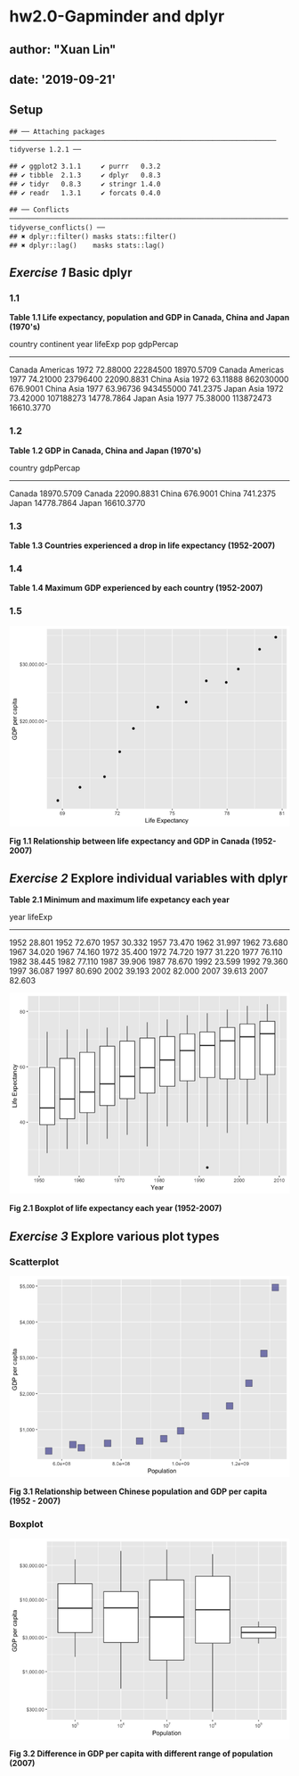 
# hw2.0-Gapminder and dplyr
## author: "Xuan Lin"
## date: '2019-09-21'


## Setup

```
## ── Attaching packages ─────────────────────────────────────────────────────────────────── tidyverse 1.2.1 ──
```

```
## ✔ ggplot2 3.1.1     ✔ purrr   0.3.2
## ✔ tibble  2.1.3     ✔ dplyr   0.8.3
## ✔ tidyr   0.8.3     ✔ stringr 1.4.0
## ✔ readr   1.3.1     ✔ forcats 0.4.0
```

```
## ── Conflicts ────────────────────────────────────────────────────────────────────── tidyverse_conflicts() ──
## ✖ dplyr::filter() masks stats::filter()
## ✖ dplyr::lag()    masks stats::lag()
```

## _Exercise 1_ Basic dplyr
### 1.1


__Table 1.1 Life expectancy, population and GDP in Canada, China and Japan (1970's)__


country   continent    year    lifeExp         pop    gdpPercap
--------  ----------  -----  ---------  ----------  -----------
Canada    Americas     1972   72.88000    22284500   18970.5709
Canada    Americas     1977   74.21000    23796400   22090.8831
China     Asia         1972   63.11888   862030000     676.9001
China     Asia         1977   63.96736   943455000     741.2375
Japan     Asia         1972   73.42000   107188273   14778.7864
Japan     Asia         1977   75.38000   113872473   16610.3770



### 1.2

__Table 1.2 GDP in Canada, China and Japan (1970's)__



country     gdpPercap
--------  -----------
Canada     18970.5709
Canada     22090.8831
China        676.9001
China        741.2375
Japan      14778.7864
Japan      16610.3770


### 1.3

__Table 1.3 Countries experienced a drop in life expectancy (1952-2007)__

<!--html_preserve--><div id="htmlwidget-1e3c0e0507044c61aa2b" style="width:100%;height:auto;" class="datatables html-widget"></div>
<script type="application/json" data-for="htmlwidget-1e3c0e0507044c61aa2b">{"x":{"filter":"none","data":[["1","2","3","4","5","6","7","8","9","10","11","12","13","14","15","16","17","18","19","20","21","22","23","24","25","26","27","28","29","30","31","32","33","34","35","36","37","38","39","40","41","42","43","44","45","46","47","48","49","50","51","52","53","54","55","56","57","58","59","60","61","62","63","64","65","66","67","68","69","70","71","72","73","74","75","76","77","78","79","80","81","82","83","84","85","86","87","88","89","90","91","92","93","94","95","96","97"],["Albania","Benin","Botswana","Botswana","Botswana","Bulgaria","Bulgaria","Bulgaria","Burundi","Cambodia","Cambodia","Cameroon","Cameroon","Cameroon","Central African Republic","Central African Republic","Central African Republic","Chad","Chad","China","Congo, Dem. Rep.","Congo, Dem. Rep.","Congo, Dem. Rep.","Congo, Rep.","Congo, Rep.","Cote d'Ivoire","Cote d'Ivoire","Cote d'Ivoire","Croatia","Czech Republic","Denmark","El Salvador","El Salvador","Eritrea","Gabon","Gabon","Ghana","Hungary","Hungary","Iraq","Iraq","Iraq","Jamaica","Kenya","Kenya","Kenya","Korea, Dem. Rep.","Korea, Dem. Rep.","Korea, Dem. Rep.","Lesotho","Lesotho","Lesotho","Liberia","Malawi","Malawi","Montenegro","Mozambique","Mozambique","Myanmar","Namibia","Namibia","Netherlands","Nigeria","Norway","Poland","Poland","Puerto Rico","Romania","Romania","Rwanda","Rwanda","Serbia","Sierra Leone","Slovak Republic","Somalia","South Africa","South Africa","South Africa","Swaziland","Swaziland","Swaziland","Tanzania","Tanzania","Togo","Trinidad and Tobago","Trinidad and Tobago","Uganda","Uganda","Uganda","Uganda","Zambia","Zambia","Zambia","Zambia","Zimbabwe","Zimbabwe","Zimbabwe"],["Europe","Africa","Africa","Africa","Africa","Europe","Europe","Europe","Africa","Asia","Asia","Africa","Africa","Africa","Africa","Africa","Africa","Africa","Africa","Asia","Africa","Africa","Africa","Africa","Africa","Africa","Africa","Africa","Europe","Europe","Europe","Americas","Americas","Africa","Africa","Africa","Africa","Europe","Europe","Asia","Asia","Asia","Americas","Africa","Africa","Africa","Asia","Asia","Asia","Africa","Africa","Africa","Africa","Africa","Africa","Europe","Africa","Africa","Asia","Africa","Africa","Europe","Africa","Europe","Europe","Europe","Americas","Europe","Europe","Africa","Africa","Europe","Africa","Europe","Africa","Africa","Africa","Africa","Africa","Africa","Africa","Africa","Africa","Africa","Americas","Americas","Africa","Africa","Africa","Africa","Africa","Africa","Africa","Africa","Africa","Africa","Africa"],[1992,2002,1992,1997,2002,1977,1992,1997,1992,1972,1977,1992,1997,2002,1992,1997,2002,1997,2002,1962,1987,1992,1997,1992,1997,1992,1997,2002,1982,1972,1982,1977,1982,1982,1997,2002,2002,1982,1992,1992,1997,2002,2002,1992,1997,2002,1992,1997,2002,1997,2002,2007,1992,1997,2002,2002,2002,2007,2002,1997,2002,1972,2002,1987,1977,1987,1992,1987,1992,1987,1992,1982,1992,1972,1992,1997,2002,2007,1997,2002,2007,1992,1997,2002,1997,2002,1977,1982,1992,1997,1987,1992,1997,2002,1992,1997,2002],[71.581,54.406,62.745,52.556,46.634,70.81,71.19,70.32,44.736,40.317,31.22,54.314,52.199,49.856,49.396,46.066,43.308,51.573,50.525,44.50136,47.412,45.548,42.587,56.433,52.962,52.044,47.991,46.832,70.46,70.29,74.63,56.696,56.604,43.89,60.461,56.761,58.453,69.39,69.17,59.461,58.811,57.046,72.047,59.285,54.407,50.992,69.978,67.727,66.662,55.558,44.593,42.592,40.802,47.495,45.009,73.981,44.026,42.082,59.908,58.909,51.479,73.75,46.608,75.89,70.67,70.98,73.911,69.53,69.36,44.02,23.599,70.162,38.333,70.35,39.658,60.236,53.365,49.339,54.289,43.869,39.613,50.44,48.466,57.561,69.465,68.976,50.35,49.849,48.825,44.578,50.821,46.1,40.238,39.193,60.377,46.809,39.989],[3326498,7026113,1342614,1536536,1630347,8797022,8658506,8066057,5809236,7450606,6978607,12467171,14195809,15929988,3265124,3696513,4048013,7562011,8835739,665770000,35481645,41672143,47798986,2409073,2800947,12772596,14625967,16252726,4413368,9862158,5117810,4282586,4474873,2637297,1126189,1299304,20550751,10705535,10348684,17861905,20775703,24001816,2664659,25020539,28263827,31386842,20711375,21585105,22215365,1982823,2046772,2012649,1912974,10419991,11824495,720230,18473780,19951656,45598081,1774766,1972153,13329874,119901274,4186147,34621254,37740710,3585176,22686371,22797027,6349365,7290203,9032824,4260884,4593433,6099799,42835005,44433622,43997828,1054486,1130269,1133066,26605473,30686889,4977378,1138101,1101832,11457758,12939400,18252190,21210254,7272406,8381163,9417789,10595811,10704340,11404948,11926563],[2497.437901,1372.877931,7954.111645,8647.142313,11003.60508,7612.240438,6302.623438,5970.38876,631.6998778,421.6240257,524.9721832,1793.163278,1694.337469,1934.011449,747.9055252,740.5063317,738.6906068,1004.961353,1156.18186,487.6740183,672.774812,457.7191807,312.188423,4016.239529,3484.164376,1648.073791,1786.265407,1648.800823,13221.82184,13108.4536,21688.04048,5138.922374,4098.344175,524.8758493,14722.84188,12521.71392,1111.984578,12545.99066,10535.62855,3745.640687,3076.239795,4390.717312,6994.774861,1341.921721,1360.485021,1287.514732,3726.063507,1690.756814,1646.758151,1186.147994,1275.184575,1569.331442,636.6229191,692.2758103,665.4231186,6557.194282,633.6179466,823.6856205,611,3899.52426,4072.324751,18794.74567,1615.286395,31540.9748,9508.141454,9082.351172,14641.58711,9696.273295,6598.409903,847.991217,737.0685949,15181.0927,1068.696278,9674.167626,926.9602964,7479.188244,7710.946444,9269.657808,3876.76846,4128.116943,4513.480643,825.682454,789.1862231,886.2205765,8792.573126,11460.60023,843.7331372,682.2662268,644.1707969,816.559081,1213.315116,1210.884633,1071.353818,1071.613938,693.4207856,792.4499603,672.0386227],[-0.4,-0.4,-0.9,-10.2,-5.9,-0.1,-0.2,-0.9,-3.5,-5.1,-9.1,-0.7,-2.1,-2.3,-1.1,-3.3,-2.8,-0.2,-1,-6,-0.4,-1.9,-3,-1,-3.5,-2.6,-4.1,-1.2,-0.2,-0.1,-0.1,-1.5,-0.1,-0.6,-0.9,-3.7,-0.1,-0.6,-0.4,-5.6,-0.6,-1.8,-0.2,-0.1,-4.9,-3.4,-0.7,-2.3,-1.1,-4.1,-11,-2,-5.2,-1.9,-2.5,-1.5,-2.3,-1.9,-0.4,-3.1,-7.4,-0.1,-0.9,-0.1,-0.2,-0.3,-0.7,-0.1,-0.2,-2.2,-20.4,-0.1,-1.7,-0.6,-4.8,-1.7,-6.9,-4,-4.2,-10.4,-4.3,-1.1,-2,-0.8,-0.4,-0.5,-0.7,-0.5,-2.7,-4.2,-1,-4.7,-5.9,-1,-2,-13.6,-6.8]],"container":"<table class=\"display\">\n  <thead>\n    <tr>\n      <th> <\/th>\n      <th>country<\/th>\n      <th>continent<\/th>\n      <th>year<\/th>\n      <th>lifeExp<\/th>\n      <th>pop<\/th>\n      <th>gdpPercap<\/th>\n      <th>increaseInlifeExp<\/th>\n    <\/tr>\n  <\/thead>\n<\/table>","options":{"columnDefs":[{"className":"dt-right","targets":[3,4,5,6,7]},{"orderable":false,"targets":0}],"order":[],"autoWidth":false,"orderClasses":false}},"evals":[],"jsHooks":[]}</script><!--/html_preserve-->


### 1.4

__Table 1.4 Maximum GDP experienced by each country (1952-2007)__

<!--html_preserve--><div id="htmlwidget-be2ed8f59b3679234e78" style="width:100%;height:auto;" class="datatables html-widget"></div>
<script type="application/json" data-for="htmlwidget-be2ed8f59b3679234e78">{"x":{"filter":"none","data":[["1","2","3","4","5","6","7","8","9","10","11","12","13","14","15","16","17","18","19","20","21","22","23","24","25","26","27","28","29","30","31","32","33","34","35","36","37","38","39","40","41","42","43","44","45","46","47","48","49","50","51","52","53","54","55","56","57","58","59","60","61","62","63","64","65","66","67","68","69","70","71","72","73","74","75","76","77","78","79","80","81","82","83","84","85","86","87","88","89","90","91","92","93","94","95","96","97","98","99","100","101","102","103","104","105","106","107","108","109","110","111","112","113","114","115","116","117","118","119","120","121","122","123","124","125","126","127","128","129","130","131","132","133","134","135","136","137","138","139","140","141","142"],["Afghanistan","Albania","Algeria","Angola","Argentina","Australia","Austria","Bahrain","Bangladesh","Belgium","Benin","Bolivia","Bosnia and Herzegovina","Botswana","Brazil","Bulgaria","Burkina Faso","Burundi","Cambodia","Cameroon","Canada","Central African Republic","Chad","Chile","China","Colombia","Comoros","Congo, Dem. Rep.","Congo, Rep.","Costa Rica","Cote d'Ivoire","Croatia","Cuba","Czech Republic","Denmark","Djibouti","Dominican Republic","Ecuador","Egypt","El Salvador","Equatorial Guinea","Eritrea","Ethiopia","Finland","France","Gabon","Gambia","Germany","Ghana","Greece","Guatemala","Guinea","Guinea-Bissau","Haiti","Honduras","Hong Kong, China","Hungary","Iceland","India","Indonesia","Iran","Iraq","Ireland","Israel","Italy","Jamaica","Japan","Jordan","Kenya","Korea, Dem. Rep.","Korea, Rep.","Kuwait","Lebanon","Lesotho","Liberia","Libya","Madagascar","Malawi","Malaysia","Mali","Mauritania","Mauritius","Mexico","Mongolia","Montenegro","Morocco","Mozambique","Myanmar","Namibia","Nepal","Netherlands","New Zealand","Nicaragua","Niger","Nigeria","Norway","Oman","Pakistan","Panama","Paraguay","Peru","Philippines","Poland","Portugal","Puerto Rico","Reunion","Romania","Rwanda","Sao Tome and Principe","Saudi Arabia","Senegal","Serbia","Sierra Leone","Singapore","Slovak Republic","Slovenia","Somalia","South Africa","Spain","Sri Lanka","Sudan","Swaziland","Sweden","Switzerland","Syria","Taiwan","Tanzania","Thailand","Togo","Trinidad and Tobago","Tunisia","Turkey","Uganda","United Kingdom","United States","Uruguay","Venezuela","Vietnam","West Bank and Gaza","Yemen, Rep.","Zambia","Zimbabwe"],["Asia","Europe","Africa","Africa","Americas","Oceania","Europe","Asia","Asia","Europe","Africa","Americas","Europe","Africa","Americas","Europe","Africa","Africa","Asia","Africa","Americas","Africa","Africa","Americas","Asia","Americas","Africa","Africa","Africa","Americas","Africa","Europe","Americas","Europe","Europe","Africa","Americas","Americas","Africa","Americas","Africa","Africa","Africa","Europe","Europe","Africa","Africa","Europe","Africa","Europe","Americas","Africa","Africa","Americas","Americas","Asia","Europe","Europe","Asia","Asia","Asia","Asia","Europe","Asia","Europe","Americas","Asia","Asia","Africa","Asia","Asia","Asia","Asia","Africa","Africa","Africa","Africa","Africa","Asia","Africa","Africa","Africa","Americas","Asia","Europe","Africa","Africa","Asia","Africa","Asia","Europe","Oceania","Americas","Africa","Africa","Europe","Asia","Asia","Americas","Americas","Americas","Asia","Europe","Europe","Americas","Africa","Europe","Africa","Africa","Asia","Africa","Europe","Africa","Asia","Europe","Europe","Africa","Africa","Europe","Asia","Africa","Africa","Europe","Europe","Asia","Asia","Africa","Asia","Africa","Americas","Africa","Europe","Africa","Europe","Americas","Americas","Americas","Asia","Asia","Asia","Africa","Africa"],[1982,2007,2007,1967,2007,2007,2007,2007,2007,2007,2007,2007,2007,2007,2007,2007,2007,1992,2007,1987,2007,1962,2007,2007,2007,2007,1972,1957,1982,2007,1982,2007,2007,2007,2007,1972,2007,1997,2007,2007,2007,1997,2007,2007,2007,1977,1977,2007,2007,2007,2007,2002,1982,1982,2007,2007,2007,2007,2007,2007,1977,1977,2007,2007,2007,1972,2007,2007,2007,1982,2007,1957,2007,2007,1972,1977,1972,2007,2007,2007,2007,2007,2007,2007,1987,2007,2007,2007,2007,2007,2007,2007,1977,1967,2007,2007,2007,2007,2007,1982,2007,2007,2007,2007,2007,2007,2007,1982,1982,1977,2007,1987,1982,2007,2007,2007,1977,2007,2007,2007,2007,2007,2007,2007,2007,2007,2007,2007,1972,2007,2007,2007,2007,2007,2007,2007,1977,2007,1997,2007,1967,1972],[39.854,76.423,72.301,35.985,75.32,81.235,79.829,75.635,64.062,79.441,56.728,65.554,74.852,50.728,72.39,73.005,52.295,44.736,59.723,54.985,80.653,39.475,50.651,78.553,72.961,72.889,48.944,40.652,56.695,78.782,53.983,75.748,78.273,76.486,78.332,44.366,72.235,72.312,71.338,71.878,51.579,53.378,52.947,79.313,80.657,52.79,41.842,79.406,60.022,79.483,70.259,53.676,39.327,51.461,70.198,82.208,73.338,81.757,64.698,70.65,57.702,60.413,78.885,80.745,80.546,69,82.603,72.535,54.11,69.1,78.623,58.033,71.993,42.592,42.614,57.442,44.851,48.303,74.241,54.467,64.164,72.801,76.195,66.803,74.865,71.164,42.082,62.069,52.906,63.785,79.762,80.204,57.47,40.118,46.859,80.196,75.64,65.483,75.537,66.874,71.421,71.688,75.563,78.098,78.746,76.442,72.476,46.218,60.351,58.69,63.062,71.218,38.445,79.972,74.663,77.926,41.974,49.339,80.941,72.396,58.556,39.613,80.884,81.701,74.143,78.4,52.517,70.616,49.759,69.819,73.923,71.777,51.542,79.425,78.242,76.384,67.456,74.249,71.096,62.698,47.768,55.635],[12881816,3600523,33333216,5247469,40301927,20434176,8199783,708573,150448339,10392226,8078314,9119152,4552198,1639131,190010647,7322858,14326203,5809236,14131858,10780667,33390141,1523478,10238807,16284741,1318683096,44227550,250027,15577932,1774735,4133884,9025951,4493312,11416987,10228744,5468120,178848,9319622,11911819,80264543,6939688,551201,4058319,76511887,5238460,61083916,706367,608274,82400996,22873338,10706290,12572928,8807818,825987,5198399,7483763,6980412,9956108,301931,1110396331,223547000,35480679,11882916,4109086,6426679,58147733,1997616,127467972,6053193,35610177,17647518,49044790,212846,3921278,2012649,1482628,2721783,7082430,13327079,24821286,12031795,3270065,1250882,108700891,2874127,569473,33757175,19951656,47761980,2055080,28901790,16570613,4115771,2554598,4534062,135031164,4627926,3204897,169270617,3242173,3366439,28674757,91077287,38518241,10642836,3942491,798094,22276056,5507565,98593,8128505,12267493,9230783,3464522,4553009,5447502,2009245,4353666,43997828,40448191,20378239,42292929,1133066,9031088,7554661,19314747,23174294,38139640,65068149,2056351,1056608,10276158,71158647,29170398,60776238,301139947,3447496,13503563,85262356,2826046,22211743,3900000,5861135],[978.0114388,5937.029526,6223.367465,5522.776375,12779.37964,34435.36744,36126.4927,29796.04834,1391.253792,33692.60508,1441.284873,3822.137084,7446.298803,12569.85177,9065.800825,10680.79282,1217.032994,631.6998778,1713.778686,2602.664206,36319.23501,1193.068753,1704.063724,13171.63885,4959.114854,7006.580419,1937.577675,905.8602303,4879.507522,9645.06142,2602.710169,14619.22272,8948.102923,22833.30851,35278.41874,3694.212352,6025.374752,7429.455877,5581.180998,5728.353514,12154.08975,913.47079,690.8055759,33207.0844,30470.0167,21745.57328,884.7552507,32170.37442,1327.60891,27538.41188,5186.050003,945.5835837,838.1239671,2011.159549,3548.330846,39724.97867,18008.94444,36180.78919,2452.210407,3540.651564,11888.59508,14688.23507,40675.99635,25523.2771,28569.7197,7433.889293,31656.06806,4519.461171,1463.249282,4106.525293,23348.13973,113523.1329,10461.05868,1569.331442,803.0054535,21951.21176,1748.562982,759.3499101,12451.6558,1042.581557,1803.151496,10956.99112,11977.57496,3095.772271,11732.51017,3820.17523,823.6856205,944,4811.060429,1091.359778,36797.93332,25185.00911,5486.371089,1054.384891,2013.977305,49357.19017,22316.19287,2605.94758,9809.185636,4258.503604,7408.905561,3190.481016,15389.92468,20509.64777,19328.70901,7670.122558,10808.47561,881.5706467,1890.218117,34167.7626,1712.472136,15870.87851,1465.010784,47143.17964,18678.31435,25768.25759,1450.992513,9269.657808,28821.0637,3970.095407,2602.394995,4513.480643,33859.74835,37506.41907,4184.548089,28718.27684,1107.482182,7458.396327,1649.660188,18008.50924,7092.923025,8458.276384,1056.380121,33203.26128,42951.65309,10611.46299,13143.95095,2441.576404,7110.667619,2280.769906,1777.077318,799.3621758]],"container":"<table class=\"display\">\n  <thead>\n    <tr>\n      <th> <\/th>\n      <th>country<\/th>\n      <th>continent<\/th>\n      <th>year<\/th>\n      <th>lifeExp<\/th>\n      <th>pop<\/th>\n      <th>gdpPercap<\/th>\n    <\/tr>\n  <\/thead>\n<\/table>","options":{"columnDefs":[{"className":"dt-right","targets":[3,4,5,6]},{"orderable":false,"targets":0}],"order":[],"autoWidth":false,"orderClasses":false}},"evals":[],"jsHooks":[]}</script><!--/html_preserve-->


### 1.5


![](hw2.0_gapminder_and_dplyr_files/figure-html/unnamed-chunk-6-1.png)<!-- -->

__Fig 1.1 Relationship between life expectancy and GDP in Canada (1952-2007)__

## _Exercise 2_ Explore individual variables with dplyr

__Table 2.1 Minimum and maximum life expetancy each year__


 year   lifeExp
-----  --------
 1952    28.801
 1952    72.670
 1957    30.332
 1957    73.470
 1962    31.997
 1962    73.680
 1967    34.020
 1967    74.160
 1972    35.400
 1972    74.720
 1977    31.220
 1977    76.110
 1982    38.445
 1982    77.110
 1987    39.906
 1987    78.670
 1992    23.599
 1992    79.360
 1997    36.087
 1997    80.690
 2002    39.193
 2002    82.000
 2007    39.613
 2007    82.603




![](hw2.0_gapminder_and_dplyr_files/figure-html/unnamed-chunk-8-1.png)<!-- -->

__Fig 2.1 Boxplot of life expectancy each year (1952-2007)__

## _Exercise 3_ Explore various plot types
### Scatterplot


![](hw2.0_gapminder_and_dplyr_files/figure-html/unnamed-chunk-9-1.png)<!-- -->


__Fig 3.1 Relationship between Chinese population and GDP per capita (1952 - 2007)__


### Boxplot

![](hw2.0_gapminder_and_dplyr_files/figure-html/unnamed-chunk-10-1.png)<!-- -->


__Fig 3.2 Difference in GDP per capita with different range of population (2007)__
